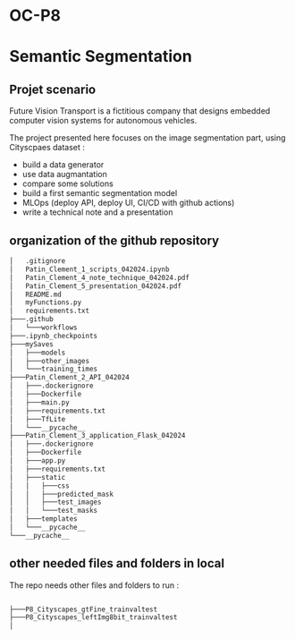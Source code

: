 # OC-P8
# Semantic Segmentation

## Projet scenario


Future Vision Transport is a fictitious company that designs embedded computer vision systems for autonomous vehicles.

The project presented here focuses on the image segmentation part, using Cityscpaes dataset :
- build a data generator
- use data augmantation 
- compare some solutions
- build a first semantic segmentation model
- MLOps (deploy API, deploy UI, CI/CD with github actions)
- write a technical note and a presentation


## organization of the github repository

```bash
│   .gitignore
│   Patin_Clement_1_scripts_042024.ipynb
│   Patin_Clement_4_note_technique_042024.pdf
│   Patin_Clement_5_presentation_042024.pdf
│   README.md
│   myFunctions.py
│   requirements.txt
├───.github
│   └───workflows
├───.ipynb_checkpoints
├───mySaves
│   ├───models
│   ├───other_images
│   └───training_times
├───Patin_Clement_2_API_042024
│   ├───.dockerignore
│   ├───Dockerfile
│   ├───main.py
│   ├───requirements.txt
│   ├───TfLite
│   └───__pycache__
├───Patin_Clement_3_application_Flask_042024
│   ├───.dockerignore
│   ├───Dockerfile
│   ├───app.py
│   ├───requirements.txt
│   ├───static
│   │   ├───css
│   │   ├───predicted_mask
│   │   ├───test_images
│   │   └───test_masks
│   ├───templates
│   └───__pycache__
└───__pycache__

```


## other needed files and folders in local

The repo needs other files and folders to run :

```bash

├───P8_Cityscapes_gtFine_trainvaltest
├───P8_Cityscapes_leftImg8bit_trainvaltest
│
```